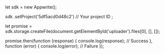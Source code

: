 let sdk = new Appwrite();

sdk
    .setProject('5df5acd0d48c2') // Your project ID
;

let promise = sdk.storage.createFile(document.getElementById('uploader').files[0], [], []);

promise.then(function (response) {
    console.log(response); // Success
}, function (error) {
    console.log(error); // Failure
});